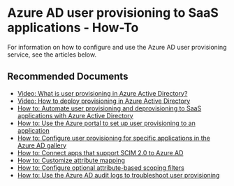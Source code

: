 <properties
	pageTitle="Azure AD user provisioning to SaaS applications - How-To"
	description="Azure AD user provisioning to SaaS applications - How-To"
	infoBubbleText="Azure AD user provisioning to SaaS applications - How-To"
	service="microsoft.activedirectory"
	resource="activedirectory"
	authors="asmalser-msft"
	ms.author="asmalser"
	displayOrder=""
	selfHelpType="generic"
	supportTopicIds="32629779"
	productPesIds="16666"
	articleId="0869638e-99de-4d1d-b384-7fbb26e1d1e8"
	cloudEnvironments="public, Fairfax, Mooncake, usnat, ussec"
	ownershipId="AzureIdentity_AzureActiveDirectoryConnect"
/>

# Azure AD user provisioning to SaaS applications - How-To

For information on how to configure and use the Azure AD user provisioning service, see the articles below.

## **Recommended Documents**

* [Video: What is user provisioning in Azure Active Directory?](https://www.youtube.com/watch?v=_ZjARPpI6NI)
* [Video: How to deploy provisioning in Azure Active Directory](https://www.youtube.com/watch?v=pKzyts6kfrw) 
* [How to: Automate user provisioning and deprovisioning to SaaS applications with Azure Active Directory](https://docs.microsoft.com/azure/active-directory/manage-apps/user-provisioning#how-does-automatic-provisioning-work)
* [How to: Use the Azure portal to set up user provisioning to an application](https://docs.microsoft.com/azure/active-directory/manage-apps/user-provisioning#how-do-i-set-up-automatic-provisioning-to-an-application)
* [How to: Configure user provisioning for specific applications in the Azure AD gallery](https://docs.microsoft.com/azure/active-directory/saas-apps/tutorial-list)
* [How to: Connect apps that support SCIM 2.0 to Azure AD](https://docs.microsoft.com/azure/active-directory/manage-apps/use-scim-to-provision-users-and-groups)
* [How to: Customize attribute mapping](https://docs.microsoft.com/azure/active-directory/manage-apps/customize-application-attributes)
* [How to: Configure optional attribute-based scoping filters](https://docs.microsoft.com/azure/active-directory/manage-apps/define-conditional-rules-for-provisioning-user-accounts)
* [How to: Use the Azure AD audit logs to troubleshoot user provisioning](https://docs.microsoft.com/azure/active-directory/manage-apps/check-status-user-account-provisioning#provisioning-audit-logs)
